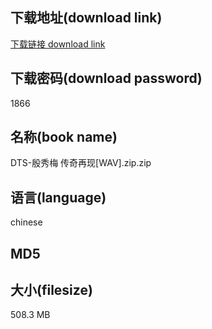 ## 下载地址(download link)
[下载链接 download link](https://voluble-croquembouche-d321dc.netlify.app/?s=DTS-%E6%AE%B7%E7%A7%80%E6%A2%85+%E4%BC%A0%E5%A5%87%E5%86%8D%E7%8E%B0%5BWAV%5D.zip)

## 下载密码(download password)
1866

## 名称(book name)
DTS-殷秀梅 传奇再现[WAV].zip.zip

## 语言(language)
chinese

## MD5


## 大小(filesize)
508.3 MB
